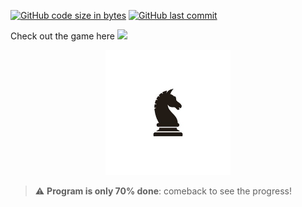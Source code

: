 [![GitHub code size in bytes](https://img.shields.io/github/languages/code-size/Anandsure/gaem?logo=github&style=social)](https://github.com/Anandsure/) 
[![GitHub last commit](https://img.shields.io/github/last-commit/Anandsure/gaem?style=social&logo=git)](https://github.com/Anandsure/)

Check out the game here <img src="https://media.giphy.com/media/hvRJCLFzcasrR4ia7z/giphy.gif" width="25px">
<p align="center">
<a href="https://the-gaem.netlify.app/chess.html">
<img src="source/img/chess.jpg" width="200px" alt="Chess Logo"/>
</a>
</p>

> :warning: **Program is only 70% done**: comeback to see the progress!
